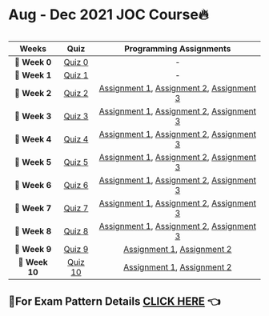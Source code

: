 # Aug - Dec 2021 JOC Course🔥

<img src="https://www.monterail.com/hubfs/blog/featured/xPython,P20task,P20automation,P20featured,P20image.jpg.pagespeed.ic.jbYjdoB-fx.jpg" alt="">

| Weeks  | Quiz |  Programming Assignments  |
| :----: | :--: | :-----------------------: |
| **🔸 Week 0**  | [Quiz 0](https://github.com/kishanrajput23/NPTEL-The-Joy-of-Computing-using-Python/blob/main/Aug%20-%20Dec%202021%20JOC%20Course/Week%200/README.md)  |  -  |
| **🔸 Week 1**  | [Quiz 1](https://github.com/kishanrajput23/NPTEL-The-Joy-of-Computing-using-Python/blob/main/Aug%20-%20Dec%202021%20JOC%20Course/Week%201/README.md)  |  -  |
| **🔸 Week 2**  | [Quiz 2](https://github.com/kishanrajput23/NPTEL-The-Joy-of-Computing-using-Python/blob/main/Aug%20-%20Dec%202021%20JOC%20Course/Week%202/README.md)  |  [Assignment 1](https://github.com/kishanrajput23/NPTEL-The-Joy-of-Computing-using-Python/blob/main/Aug%20-%20Dec%202021%20JOC%20Course/Week%202/Week%202%20Programming%20Assignment%201.py), [Assignment 2](https://github.com/kishanrajput23/NPTEL-The-Joy-of-Computing-using-Python/blob/main/Aug%20-%20Dec%202021%20JOC%20Course/Week%202/Week%202%20Programming%20Assignment%202.py), [Assignment 3](https://github.com/kishanrajput23/NPTEL-The-Joy-of-Computing-using-Python/blob/main/Aug%20-%20Dec%202021%20JOC%20Course/Week%202/Week%202%20Programming%20Assignment%203.py)  |
| **🔸 Week 3**  | [Quiz 3](https://github.com/kishanrajput23/NPTEL-The-Joy-of-Computing-using-Python/blob/main/Aug%20-%20Dec%202021%20JOC%20Course/Week%203/README.md)  |  [Assignment 1](https://github.com/kishanrajput23/NPTEL-The-Joy-of-Computing-using-Python/blob/main/Aug%20-%20Dec%202021%20JOC%20Course/Week%203/Week%203%20Programming%20Assignment%201.py), [Assignment 2](https://github.com/kishanrajput23/NPTEL-The-Joy-of-Computing-using-Python/blob/main/Aug%20-%20Dec%202021%20JOC%20Course/Week%203/Week%203%20Programming%20Assignment%202.py), [Assignment 3](https://github.com/kishanrajput23/NPTEL-The-Joy-of-Computing-using-Python/blob/main/Aug%20-%20Dec%202021%20JOC%20Course/Week%203/Week%203%20Programming%20Assignment%203.py)  |
| **🔸 Week 4**  | [Quiz 4](https://github.com/kishanrajput23/NPTEL-The-Joy-of-Computing-using-Python/blob/main/Aug%20-%20Dec%202021%20JOC%20Course/Week%204/README.md)  |  [Assignment 1](https://github.com/kishanrajput23/NPTEL-The-Joy-of-Computing-using-Python/blob/main/Aug%20-%20Dec%202021%20JOC%20Course/Week%204/Week%204%20Programming%20Assignment%201.py), [Assignment 2](https://github.com/kishanrajput23/NPTEL-The-Joy-of-Computing-using-Python/blob/main/Aug%20-%20Dec%202021%20JOC%20Course/Week%204/Week%204%20Programming%20Assignment%202.py), [Assignment 3](https://github.com/kishanrajput23/NPTEL-The-Joy-of-Computing-using-Python/blob/main/Aug%20-%20Dec%202021%20JOC%20Course/Week%204/Week%204%20Programming%20Assignment%203.py)  |
| **🔸 Week 5**  | [Quiz 5](https://github.com/kishanrajput23/NPTEL-The-Joy-of-Computing-using-Python/blob/main/Aug%20-%20Dec%202021%20JOC%20Course/Week%205/README.md)  |  [Assignment 1](https://github.com/kishanrajput23/NPTEL-The-Joy-of-Computing-using-Python/blob/main/Aug%20-%20Dec%202021%20JOC%20Course/Week%205/Week%205%20Programming%20Assignment%201.py), [Assignment 2](https://github.com/kishanrajput23/NPTEL-The-Joy-of-Computing-using-Python/blob/main/Aug%20-%20Dec%202021%20JOC%20Course/Week%205/Week%205%20Programming%20Assignment%202.py), [Assignment 3](https://github.com/kishanrajput23/NPTEL-The-Joy-of-Computing-using-Python/blob/main/Aug%20-%20Dec%202021%20JOC%20Course/Week%205/Week%205%20Programming%20Assignment%203.py)  |
| **🔸 Week 6**  | [Quiz 6](https://github.com/kishanrajput23/NPTEL-The-Joy-of-Computing-using-Python/blob/main/Aug%20-%20Dec%202021%20JOC%20Course/Week%206/README.md)  |  [Assignment 1](https://github.com/kishanrajput23/NPTEL-The-Joy-of-Computing-using-Python/blob/main/Aug%20-%20Dec%202021%20JOC%20Course/Week%206/Week%206%20Programming%20Assignment%201.py), [Assignment 2](https://github.com/kishanrajput23/NPTEL-The-Joy-of-Computing-using-Python/blob/main/Aug%20-%20Dec%202021%20JOC%20Course/Week%206/Week%206%20Programming%20Assignment%202.py), [Assignment 3](https://github.com/kishanrajput23/NPTEL-The-Joy-of-Computing-using-Python/blob/main/Aug%20-%20Dec%202021%20JOC%20Course/Week%206/Week%206%20Programming%20Assignment%203.py)  |
| **🔸 Week 7**  | [Quiz 7](https://github.com/kishanrajput23/NPTEL-The-Joy-of-Computing-using-Python/blob/main/Aug%20-%20Dec%202021%20JOC%20Course/Week%207/README.md)  |  [Assignment 1](https://github.com/kishanrajput23/NPTEL-The-Joy-of-Computing-using-Python/blob/main/Aug%20-%20Dec%202021%20JOC%20Course/Week%207/Week%207%20Programming%20Assignment%201.py), [Assignment 2](https://github.com/kishanrajput23/NPTEL-The-Joy-of-Computing-using-Python/blob/main/Aug%20-%20Dec%202021%20JOC%20Course/Week%207/Week%207%20Programming%20Assignment%202.py), [Assignment 3](https://github.com/kishanrajput23/NPTEL-The-Joy-of-Computing-using-Python/blob/main/Aug%20-%20Dec%202021%20JOC%20Course/Week%207/Week%207%20Programming%20Assignment%203.py)  |
| **🔸 Week 8**  | [Quiz 8](https://github.com/kishanrajput23/NPTEL-The-Joy-of-Computing-using-Python/blob/main/Aug%20-%20Dec%202021%20JOC%20Course/Week%208/README.md)  |  [Assignment 1](https://github.com/kishanrajput23/NPTEL-The-Joy-of-Computing-using-Python/blob/main/Aug%20-%20Dec%202021%20JOC%20Course/Week%208/Week%208%20Programming%20Assignment%201.py), [Assignment 2](https://github.com/kishanrajput23/NPTEL-The-Joy-of-Computing-using-Python/blob/main/Aug%20-%20Dec%202021%20JOC%20Course/Week%208/Week%208%20Programming%20Assignment%202.py), [Assignment 3](https://github.com/kishanrajput23/NPTEL-The-Joy-of-Computing-using-Python/blob/main/Aug%20-%20Dec%202021%20JOC%20Course/Week%208/Week%208%20Programming%20Assignment%203.py)  |
| **🔸 Week 9**  | [Quiz 9](https://github.com/kishanrajput23/NPTEL-The-Joy-of-Computing-using-Python/blob/main/Aug%20-%20Dec%202021%20JOC%20Course/Week%209/README.md)  |  [Assignment 1](https://github.com/kishanrajput23/NPTEL-The-Joy-of-Computing-using-Python/blob/main/Aug%20-%20Dec%202021%20JOC%20Course/Week%209/Week%209%20Programming%20Assignment%201.py), [Assignment 2](https://github.com/kishanrajput23/NPTEL-The-Joy-of-Computing-using-Python/blob/main/Aug%20-%20Dec%202021%20JOC%20Course/Week%209/Week%209%20Programming%20Assignment%202.py)  |
| **🔸 Week 10**  | [Quiz 10](https://github.com/kishanrajput23/NPTEL-The-Joy-of-Computing-using-Python/blob/main/Aug%20-%20Dec%202021%20JOC%20Course/Week%2010/README.md)  |  [Assignment 1](https://github.com/kishanrajput23/NPTEL-The-Joy-of-Computing-using-Python/blob/main/Aug%20-%20Dec%202021%20JOC%20Course/Week%2010/Week%2010%20Programming%20Assignment%201.py), [Assignment 2](https://github.com/kishanrajput23/NPTEL-The-Joy-of-Computing-using-Python/blob/main/Aug%20-%20Dec%202021%20JOC%20Course/Week%2010/Week%2010%20Programming%20Assignment%202.py)  |

## 📌For Exam Pattern Details [CLICK HERE](https://github.com/kishanrajput23/NPTEL-The-Joy-of-Computing-using-Python/blob/main/Aug%20-%20Dec%202021%20JOC%20Course/Exam%20Pattern.md) 👈
